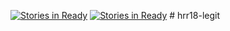 [![Stories in Ready](https://badge.waffle.io/HR18-Legit/hrr18-legit.png?label=ready&title=Ready)](https://waffle.io/HR18-Legit/hrr18-legit)
[![Stories in Ready](https://badge.waffle.io/HR18-Legit/hrr18-legit.png?label=ready&title=Ready)](https://waffle.io/HR18-Legit/hrr18-legit)
﻿# hrr18-legit
